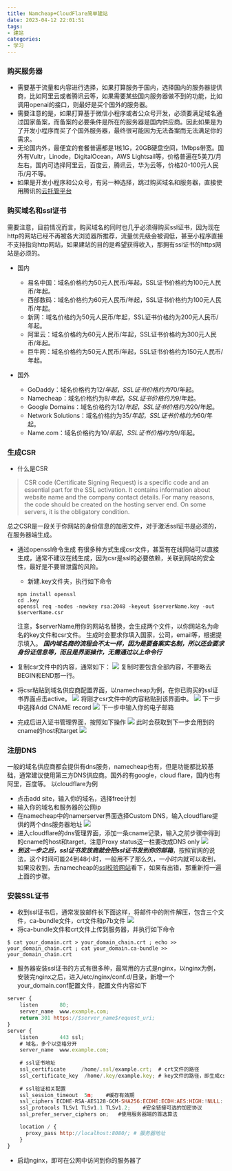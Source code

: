 ```yaml
---
title: Namcheap+CloudFlare简单建站
date: 2023-04-12 22:01:51
tags:
- 建站
categories: 
- 学习
---
```


### 购买服务器

- 需要基于流量和内容进行选择，如果打算服务于国内，选择国内的服务器提供商，比如阿里云或者腾讯云等，如果需要某些国内服务器做不到的功能，比如调用openai的接口，则最好是买个国外的服务器。
- 需要注意的是，如果打算基于微信小程序或者公众号开发，必须要满足域名通过国家备案，而备案的必要条件是所在的服务器是国内供应商。因此如果是为了开发小程序而买了个国外服务器，最终很可能因为无法备案而无法满足你的需求。
- 无论国内外，最便宜的套餐普遍都是1核1G，20GB硬盘空间，1Mbps带宽。国外有Vultr，Linode，DigitalOcean，AWS Lightsail等，价格普遍在5美刀/月左右。国内可选择阿里云，百度云，腾讯云，华为云等，价格20-100元人民币/月不等。
- 如果是开发小程序和公众号，有另一种选择，跳过购买域名和服务器，直接使用腾讯的[云托管平台](https://cloud.weixin.qq.com/)


### 购买域名和ssl证书

需要注意，目前情况而言，购买域名的同时也几乎必须得购买ssl证书，因为现在http的网站已经不再被各大浏览器所推荐，流量优先级会被调低，甚至小程序直接不支持指向http网站，如果建站的目的是希望获得收入，那拥有ssl证书的https网站是必须的。

- 国内
  - 易名中国：域名价格约为50元人民币/年起，SSL证书价格约为100元人民币/年起。
  - 西部数码：域名价格约为60元人民币/年起，SSL证书价格约为100元人民币/年起。
  - 新网：域名价格约为50元人民币/年起，SSL证书价格约为200元人民币/年起。
  - 阿里云：域名价格约为60元人民币/年起，SSL证书价格约为300元人民币/年起。
  - 巨牛网：域名价格约为50元人民币/年起，SSL证书价格约为150元人民币/年起。

- 国外
  - GoDaddy：域名价格约为$12/年起，SSL证书价格约为$70/年起。
  - Namecheap：域名价格约为$8/年起，SSL证书价格约为$9/年起。
  - Google Domains：域名价格约为$12/年起，SSL证书价格约为$20/年起。
  - Network Solutions：域名价格约为$35/年起，SSL证书价格约为$60/年起。
  - Name.com：域名价格约为$10/年起，SSL证书价格约为$9/年起。

<!--more-->

### 生成CSR

- 什么是CSR
> CSR code (Certificate Signing Request) is a specific code and an essential part for the SSL activation. It contains information about website name and the company contact details. For many reasons, the code should be created on the hosting server end. On some servers, it is the obligatory condition.

  总之CSR是一段关于你网站的身份信息的加密文件，对于激活ssl证书是必须的，在服务器端生成。

- 通过openssl命令生成
  有很多种方式生成csr文件，甚至有在线网站可以直接生成，通常不建议在线生成，因为csr是ssl的必要依赖，关联到网站的安全性，最好是不要冒泄露的风险。
  - 新建.key文件夹，执行如下命令
  ```shell
  npm install openssl
  cd .key
  openssl req -nodes -newkey rsa:2048 -keyout $serverName.key -out $serverName.csr
  ```
  注意，$serverName用你的网站名替换，会生成两个文件，以你网站名为命名的key文件和csr文件。
  生成时会要求你填入国家，公司，email等，根据提示填入。
  ***国内域名商的流程会不太一样，因为是要备案实名制，所以还会要求身份证信息等，而且是界面操作，无需通过以上命令行***

- 复制csr文件中的内容，通常如下：
![](csr-content.png)
  复制时要包含全部内容，不要略去BEGIN和END那一行。

- 将csr粘贴到域名供应商配置界面，以namecheap为例，在你已购买的ssl证书界面点击active。
![](activate_ssl.png)
  将刚才csr文件中的内容粘贴到该界面中。
![](copy_csr.png)
  下一步中选择Add CNAME record
![](act_dcv_choice.png)
  下一步中输入你的电子邮箱

- 完成后进入证书管理界面，按照如下操作
![](act_done_1.png)
  此时会获取到下一步会用到的cname的host和target
![](cname_content.png)

### 注册DNS  
  一般的域名供应商都会提供有dns服务，namecheap也有，但是功能都比较基础，通常建议使用第三方DNS供应商。国外的有google，cloud flare，国内也有阿里，百度等。
  以cloudflare为例
- 点击add site，输入你的域名，选择free计划
- 输入你的域名和服务器的公网ip
- 在namecheap中的namerserver界面选择Custom DNS，输入cloudflare提供的两个dns服务器地址
![](namecheap_dns.png)
- 进入cloudflare的dns管理界面，添加一条cname记录，输入之前步骤中得到的cname的host和target，注意Proxy status这一栏要改成DNS only
![](cloudflare_dns.png)
- ***到这一步之后，ssl证书发放商就会把ssl证书发到你的邮箱***，按照官网的说法，这个时间可能24到48小时，一般用不了那么久，一小时内就可以收到，如果没收到，去namecheap的[ssl校验网站](https://decoder.link/)看下，如果有出错，那重新捋一遍上面的步骤。

### 安装SSL证书

- 收到ssl证书后，通常发放邮件长下面这样，将邮件中的附件解压，包含三个文件，ca-bundle文件，crt文件和p7b文件
![](ssl_email.png)
- 将ca-bundle文件和crt文件上传到服务器，并执行如下命令
```shell
$ cat your_domain.crt > your_domain_chain.crt ; echo >> your_domain_chain.crt ; cat your_domain.ca-bundle >> your_domain_chain.crt
```
- 服务器安装ssl证书的方式有很多种，最常用的方式是nginx，以nginx为例，安装完nginx之后，进入/etc/nginx/conf.d/目录，新增一个your_domain.conf配置文件，配置文件内容如下
```js
server {
    listen       80;
    server_name  www.example.com;
    return 301 https://$server_name$request_uri;
}
server {
    listen       443 ssl;
    # 域名，多个以空格分开
    server_name  www.example.com;
    
    # ssl证书地址
    ssl_certificate     /home/.ssl/example.crt;  # crt文件的路径
    ssl_certificate_key  /home/.key/example.key; # key文件的路径，即生成csr文件步骤中的key文件
    
    # ssl验证相关配置
    ssl_session_timeout  5m;    #缓存有效期
    ssl_ciphers ECDHE-RSA-AES128-GCM-SHA256:ECDHE:ECDH:AES:HIGH:!NULL:!aNULL:!MD5:!ADH:!RC4;    #加密算法
    ssl_protocols TLSv1 TLSv1.1 TLSv1.2;    #安全链接可选的加密协议
    ssl_prefer_server_ciphers on;   #使用服务器端的首选算法

    location / {
      proxy_pass http://localhost:8080/; # 服务器地址
    }
}
```
- 启动nginx，即可在公网中访问到你的服务器了